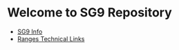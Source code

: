 # Welcome to SG9 Repository

* [SG9 Info](https://github.com/cplusplus/SG9/blob/main/Info.md)
* [Ranges Technical Links](https://github.com/cplusplus/SG9/blob/main/TechnicalLinks.md)

